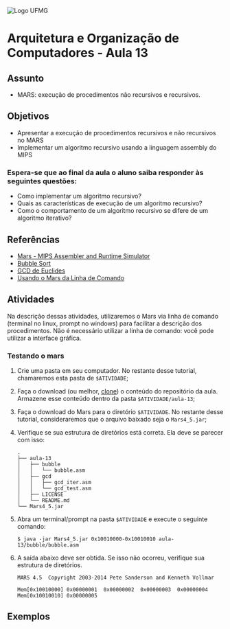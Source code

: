 ![Logo UFMG](https://www.ufmg.br/marca/ass6.jpg)

# Arquitetura e Organização de Computadores - Aula 13

## Assunto

* MARS: execução de procedimentos não recursivos e recursivos.

## Objetivos

* Apresentar a execução de procedimentos recursivos e não recursivos no MARS
* Implementar um algoritmo recursivo usando a linguagem assembly do MIPS

### Espera-se que ao final da aula o aluno saiba responder às seguintes questões:

* Como implementar um algoritmo recursivo?
* Quais as características de execução de um algoritmo recursivo?
* Como o comportamento de um algoritmo recursivo se difere de um algoritmo iterativo?


## Referências

* [Mars - MIPS Assembler and Runtime Simulator](http://courses.missouristate.edu/KenVollmar/mars/)
* [Bubble Sort](https://en.wikipedia.org/wiki/Bubble_sort)
* [GCD de Euclides](https://en.wikipedia.org/wiki/Euclidean_algorithm)
* [Usando o Mars da Linha de Comando](https://courses.missouristate.edu/KenVollmar/mars/Help/MarsHelpCommand.html)


## Atividades

Na descrição dessas atividades, utilizaremos o Mars via linha de comando (terminal no linux, prompt no windows) para facilitar a descrição dos procedimentos. Não é necessário utilizar a linha de comando: você pode utilizar a interface gráfica.

### Testando o mars

1. Crie uma pasta em seu computador. No restante desse tutorial, chamaremos esta pasta de `$ATIVIDADE`;

1. Faça o download (ou melhor, [clone](https://help.github.com/articles/cloning-a-repository/)) o conteúdo do repositório da aula. Armazene esse conteúdo dentro da pasta `$ATIVIDADE/aula-13`;

1. Faça o download do Mars para o diretório `$ATIVIDADE`. No restante desse tutorial, consideraremos que o arquivo baixado seja o `Mars4_5.jar`;

1. Verifique se sua estrutura de diretórios está correta. Ela deve se parecer com isso:
    ```
    .
    ├── aula-13
    │   ├── bubble
    │   │   └── bubble.asm
    │   ├── gcd
    │   │   ├── gcd_iter.asm
    │   │   └── gcd_test.asm
    │   ├── LICENSE
    │   └── README.md
    └── Mars4_5.jar

    ```
  
1. Abra um terminal/prompt na pasta `$ATIVIDADE` e execute o seguinte comando:
    ```
    $ java -jar Mars4_5.jar 0x10010000-0x10010010 aula-13/bubble/bubble.asm
    ```
1. A saída abaixo deve ser obtida. Se isso não ocorreu, verifique sua estrutura de diretórios.

    ```
    MARS 4.5  Copyright 2003-2014 Pete Sanderson and Kenneth Vollmar

    Mem[0x10010000]	0x00000001	0x00000002	0x00000003	0x00000004	
    Mem[0x10010010]	0x00000005
    ```

## Exemplos
